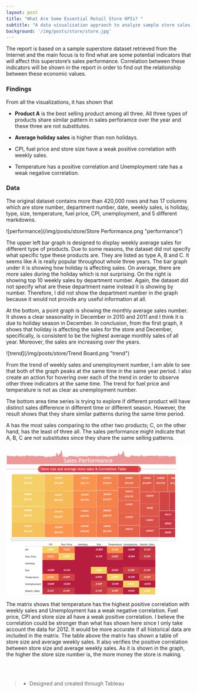 ```yaml
---
layout: post
title: "What Are Some Essential Retail Store KPIs? "
subtitle: "A data visualization appraoch to analyze sample store sales performance."
background: '/img/posts/store/store.jpg'
---
```


The report is based on a sample superstore dataset retrieved from the Internet and the main focus is to find what are some potential indicators that will affect this superstore’s sales performance. Correlation between these indicators will be shown in the report in order to find out the relationship between these economic values. 

<h3> Findings </h3>

From all the visualizations, it has shown that

- <strong class="covid">Product A</strong> is the best selling product among all three. All three types of products share similar pattern in sales perforamce over the year and these three are not substitutes. 
- <strong class="covid">Average holiday sales</strong> is higher than non holidays.

- CPI, fuel price and store size have a weak positive correlation with weekly sales. 

- Temperature has a positive correlation and Unemployment rate has a weak negative correlation.

<h3> Data </h3>
The original dataset contains more than 420,000 rows and has 17 columns which are store number, department number, date, weekly sales, is holiday, type, size, temperature, fuel price, CPI, unemployment, and 5 different markdowns. 

![performance](/img/posts/store/Store Performance.png "performance")

The upper left bar graph is designed to display weekly average sales for different type of products. Due to some reasons, the dataset did not specify what specific type these products are. They are listed as type A, B and C. It seems like A is really popular throughout whole three years. The bar graph under it is showing how holiday is affecting sales. On average, there are more sales during the holiday which is not surprising. On the right is showing top 10 weekly sales by department number. Again, the dataset did not specify what are these department name instead it is showing by number. Therefore, I did not show the department number in the graph because it would not provide any useful information at all. 

At the bottom, a point graph is showing the monthly average sales number. It shows a clear seasonality in December in 2010 and 2011 and I think it is due to holiday season in December. In conclusion, from the first graph, it shows that holiday is affecting the sales for the store and December, specifically, is consistent to be the highest average monthly sales of all year. Moreover, the sales are increasing over the years. 


![trend](/img/posts/store/Trend Board.png "trend")

From the trend of weekly sales and unemployment number, I am able to see that both of the graph peaks at the same time in the same year period. I also create an action for hovering over each of the trend in order to observe other three indicators at the same time. The trend for fuel price and temperature is not as clear as unemployment number.

 The bottom area time series is trying to explore if different product will have distinct sales difference in different time or different season. However, the result shows that they share similar patterns during the same time period.

 A has the most sales comparing to the other two products; C, on the other hand, has the least of three all. The sales performance might indicate that A, B, C are not substitutes since they share the same selling patterns. 


![correlation](/img/posts/store/Correlation.png "correlation")

The matrix shows that temperature has the highest positive correlation with weekly sales and Unemployment has a weak negative correlation. Fuel price, CPI and store size all have a weak positive correlation. I believe the correlation could be stronger than what has shown here since I only take account the data for 2012. It would be more accurate if all historical data are included in the matrix. The table above the matrix has shown a table of store size and average weekly sales. It also verifies the positive correlation between store size and average weekly sales. As it is shown in the graph, the higher the store size number is, the more money the store is making. 

<br/><br/>
> - Designed and created through Tableau